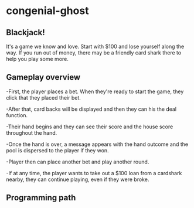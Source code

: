 # congenial-ghost

## Blackjack!

It's a game we know and love. Start with $100 and lose yourself along the way. If you run out of money, there may be a friendly card shark there to help you play some more.


## Gameplay overview

-First, the player places a bet. When they're ready to start the game, they click that they placed their bet.

-After that, card backs will be displayed and then they can his the deal function.

-Their hand begins and they can see their score and the house score throughout the hand.

-Once the hand is over, a message appears with the hand outcome and the pool is dispersed to the player if they won.

-Player then can place another bet and play another round.

-If at any time, the player wants to take out a $100 loan from a cardshark nearby, they can continue playing, even if they were broke.


## Programming path

